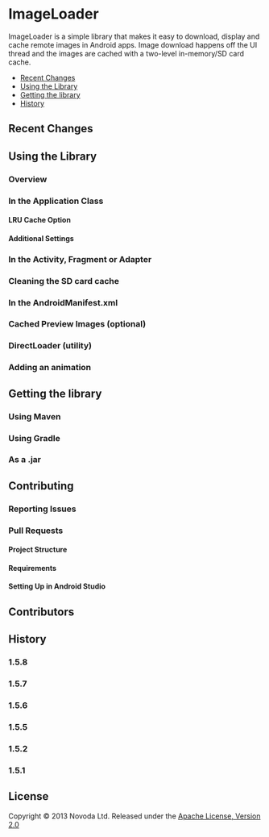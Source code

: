 # ImageLoader

ImageLoader is a simple library that makes it easy to download, display and cache remote images in Android apps. Image download happens off the UI thread and the images are cached with a two-level in-memory/SD card cache.

- [Recent Changes](#recent-changes)
- [Using the Library](#using-the-library)
- [Getting the library](#getting-the-library)
- [History](#history)

## Recent Changes

## Using the Library
### Overview
### In the Application Class
#### LRU Cache Option
#### Additional Settings
### In the Activity, Fragment or Adapter
### Cleaning the SD card cache
### In the AndroidManifest.xml
### Cached Preview Images (optional)
### DirectLoader (utility)
### Adding an animation

## Getting the library
### Using Maven
### Using Gradle
### As a .jar

## Contributing
### Reporting Issues
### Pull Requests
#### Project Structure
#### Requirements
#### Setting Up in Android Studio

## Contributors

## History
### 1.5.8
### 1.5.7
### 1.5.6
### 1.5.5
### 1.5.2
### 1.5.1

## License
Copyright &copy; 2013 Novoda Ltd.
Released under the [Apache License, Version 2.0](http://www.apache.org/licenses/LICENSE-2.0.html)
